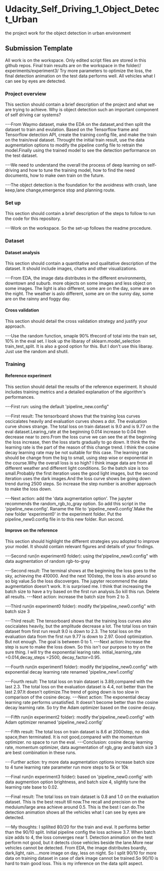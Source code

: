 # Udacity_Self_Driving_1_Object_Detect_Urban
the project work for the object detection in urban environment
## Submission Template

All work is on the workspace. Only edited script files are stored in this github repos.
Final train results are on the workspace in the folder// experiments/experiment3/
Try more parameters to optimize the loss, the final detection animation on the test data performs well. All vehicles what I can see by eyes are detected.

### Project overview
This section should contain a brief description of the project and what we are trying to achieve. Why is object detection such an important component of self driving car systems?

---From Waymo dataset, make the EDA on the dataset,and then split the dataset to train and evulation. Based on the Tensorflow frame and Tensorflow detection API, create the training config file, and make the train on the train/eval dataset. Throught the initial train result, use the data augmentation options to modify the pipeline config file to retrain the model.Finally using the trained model to see the detection performance on the test dataset.

---We need to understand the overall the process of deep learning on self-driving and how to tune the training model, how to find the need documents, how to make own train on the future. 

---The object detection is the foundation for the avoidness with crash, lane keep,lane change,emergence stop and planning route.

### Set up
This section should contain a brief description of the steps to follow to run the code for this repository.

---Work on the workspace. So the set-up follows the readme procedure.

### Dataset
#### Dataset analysis
This section should contain a quantitative and qualitative description of the dataset. It should include images, charts and other visualizations.

---From EDA, the image data distributes in the different environments, downtown and suburb. more objects on some images and less object on some images. The light is also different, some are on the day, some are on the night. The weather is aslo different, some are on the sunny day, some are on the rainny and foggy day.
#### Cross validation
This section should detail the cross validation strategy and justify your approach.

---Use the random function, smaple 90% tfrecord of total into the train set, 10% in the eval set. I look up the libaray of sklearn.model_selection train_test_split. It is also a good option for this. But I don't use this libaray. Just use the random and shutil.

### Training
#### Reference experiment
This section should detail the results of the reference experiment. It should includes training metrics and a detailed explanation of the algorithm's performances.

---First run: using the default 'pipeline_new.config"

---First result: The tensorboard shows that the training loss curves oscicalates heavily and evaluation curves shows a dot. The evaluation curve shows strange. The total loss on train dataset is 9.0 and is 9.77 on the eval dataset.Learing_rate at the beginning 0.014 increase to 0.04 then decrease near to zero.From the loss curve we can see the at the beginning the loss increase, then the loss starts gradually to go down. It think the the learning rate is the part of the reason of this change trend. I think the cosine decay learning rate may be not suitable for this case. The learning rate should be change from the big to small, using step wise or exponential in the course.Why the overall loss is so high? I think image data are from all different weather and different light conditions. So the batch size is too small.Probably the first iteration uses the good light images, but the second iteration uses the dark images.And the loss curve shows be going down trend during 2500 steps. So increase the step number is another approach to make the loss down.

---Next action: add the 'data augmentation option'. The jupyter recommends the random_rgb_to_gray option. So add this script in the 'pipeline_new.config'. Raname the file to 'pipeline_new0.config'.Make the new folder 'experiment0' in the experiment folder. Put the pipeline_new0.config file in to this new folder. Run second.


#### Improve on the reference
This section should highlight the different strategies you adopted to improve your model. It should contain relevant figures and details of your findings.

---Second run(in experiment0 folder): using the'pipeline_new0.config" with data augmentation of random rgb-to-gray

---Second result: The terminal shows at the beginning the loss goes to the sky, achieving the 410000. And the next 100step, the loss is also around so so big value.So the loss discoverges. The jupyter recommend the data augmentation doesn't work. It is surprised me. I think that increasing the batch size to have a try based on the first run analysis.So kill this run. Delete all results.
---Next action: increase the batch size from 2 to 3. 

---Third run(in experiment0 folder): modify the'pipeline_new0.config" with batch size 3 

---Third result: The tensorboard shows that the training loss curves also oscicalates heavily, but the amplitude decrease a lot. The total loss on train dataset from first run result 9.0 is down to 2.3. The total loss on the evaluation data from the first run 9.77 is down to 2.97. Good optimization. But not enough. The goal is between 0 to 1.
---Next action: Increase the step is sure to make the loss down. So this isn't our purpose to try on the sure thing. I will try the exponential learing rate. initial_learning_rate =0.014,decay_steps =2500, decay_factor=0.95.

---Fourth run(in experiment1 folder): modify the'pipeline_new0.config" with exponential decay learning rate renamed 'pipeline_new1.config'

---Fourth result: The total loss on train dataset is 3.89,compared with the last 2.3. The total loss on the evaluation dataset is 4.4, not better than the last 2.97.It doesn't optimize.The trend of going down is too slow in comparison of the cosine decay.
---Next action: The exponential decay learning rate performs unsatisfied. It doesn't become better than the cosine decay learning rate. So try the Adam optimizer based on the cosine decay.

---Fifth run(in experiment2 folder): modify the'pipeline_new0.config" with Adam optimizer renamed 'pipeline_new2.config'

---Fifth result:  The total loss on train dataset is 8.6 at 2000step, no disk space,then terminated. It is not good,compared with the momentum optimizer. no space to run the eval.
---Conclusion: cosine decay learning rate, momentum optimizer, data augmentation of rgb_gray and batch size 3 are best combination in these runs.


---Further action:
try more data augmentation options
increase batch size to 4
tune learning rate parameter
run more steps to 5k or 10k

---Final run(in experiment3 folder): based on 'pipeline_new0.config' with data augmention option brightness, and batch size 4, slightly tune the learning rate base to 0.02.

---Final result: The total loss on train dataset is 0.8 and 1.0 on the evaluation dataset. This is the best result till now.The recall and precision on the meduium/large area achieve around 0.5. This is the best I can do.The detection animation shows all the vehicles what I can see by eyes are detected.


---My thoughts:
I splilted 80/20 for the train and eval. It performs better than the 90/10 split. Initial pipeline config the loss achieve 3.7. When batch size adds to 4, the loss converges near 1. Detection animation on the test perform not good, but it detects close vehicles beside the lane.More near vehicles cannot be detected. From EDA, the image distributes boardly, dark,light, rain....more image on day, less on night. So I split 90/10 for more data on training dataset in case of dark image cannot be trained.So 90/10 is hard to train good loss. This is my inference on the data split aspect.



